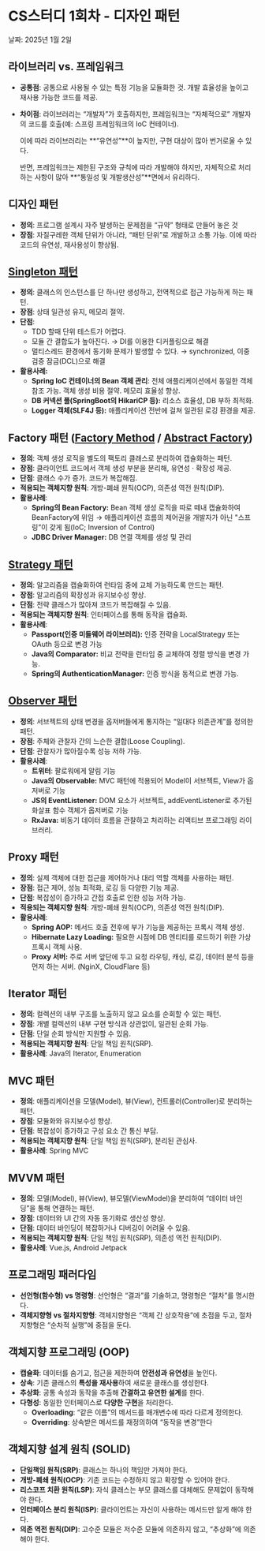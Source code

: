 # CS스터디 1회차 - 디자인 패턴

날짜: 2025년 1월 2일

## 라이브러리 vs. 프레임워크

- **공통점**: 공통으로 사용될 수 있는 특정 기능을 모듈화한 것. 개발 효율성을 높이고 재사용 가능한 코드를 제공.
- **차이점**: 라이브러리는 “개발자”가 호출하지만, 프레임워크는 “자체적으로” 개발자의 코드를 호출(예: 스프링 프레임워크의 IoC 컨테이너).
    
    이에 따라 라이브러리는 **“유연성”**이 높지만, 구현 대상이 많아 번거로울 수 있다.
    
    반면, 프레임워크는 제한된 구조와 규칙에 따라 개발해야 하지만, 자체적으로 처리하는 사항이 많아 **“통일성 및 개발생산성”**면에서 유리하다.
    

## 디자인 패턴

- **정의**: 프로그램 설계시 자주 발생하는 문제점을 “규약” 형태로 만들어 놓은 것
- **장점**: 자질구레한 객체 단위가 아니라, “패턴 단위”로 개발하고 소통 가능. 이에 따라 코드의 유연성, 재사용성이 향상됨.

## [Singleton 패턴](https://velog.io/@kevinlee94/Singleton-%ED%8C%A8%ED%84%B4-%ED%95%98%EB%82%98%EB%BF%90%EC%9D%B8-%ED%8A%B9%EB%B3%84%ED%95%9C-%EA%B0%9D%EC%B2%B4-%EB%A7%8C%EB%93%A4%EA%B8%B0)

- **정의**: 클래스의 인스턴스를 단 하나만 생성하고, 전역적으로 접근 가능하게 하는 패턴.
- **장점**: 상태 일관성 유지, 메모리 절약.
- **단점**:
    - TDD 할때 단위 테스트가 어렵다.
    - 모듈 간 결합도가 높아진다. → DI를 이용한 디커플링으로 해결
    - 멀티스레드 환경에서 동기화 문제가 발생할 수 있다. → synchronized, 이중 검증 잠금(DCL)으로 해결
- **활용사례:**
    - **Spring IoC 컨테이너의 Bean 객체 관리**: 전체 애플리케이션에서 동일한 객체 참조 가능. 객체 생성 비용 절약. 메모리 효율성 향상.
    - **DB 커넥션 풀(SpringBoot의 HikariCP 등):** 리소스 효율성, DB 부하 최적화.
    - **Logger 객체(SLF4J 등):** 애플리케이션 전반에 걸쳐 일관된 로깅 환경을 제공.

## Factory 패턴 ([Factory Method](https://velog.io/@kevinlee94/Factory-%ED%8C%A8%ED%84%B4-%EA%B0%9D%EC%B2%B4-%EC%83%9D%EC%84%B1%EC%9D%84-%EC%BA%A1%EC%8A%90%ED%99%94%ED%95%B4%EC%84%9C-%EC%9C%A0%EC%97%B0%EC%84%B1-%ED%99%95%EB%B3%B4) / [Abstract Factory](https://velog.io/@kevinlee94/Abstract-Factory-%ED%8C%A8%ED%84%B4-))

- **정의**: 객체 생성 로직을 별도의 팩토리 클래스로 분리하여 캡슐화하는 패턴.
- **장점**: 클라이언트 코드에서 객체 생성 부분을 분리해, 유연성 · 확장성 제공.
- **단점**: 클래스 수가 증가. 코드가 복잡해짐.
- **적용되는 객체지향 원칙**: 개방-폐쇄 원칙(OCP), 의존성 역전 원칙(DIP).
- **활용사례**:
    - **Spring의 Bean Factory:** Bean 객체 생성 로직을 따로 떼내 캡슐화하여 BeanFactory에 위임 → 애플리케이션 흐름의 제어권을 개발자가 아닌 "스프링”이 갖게 됨(IoC; Inversion of Control)
    - **JDBC Driver Manager:** DB 연결 객체를 생성 및 관리

## [Strategy 패턴](https://velog.io/@kevinlee94/%EB%94%94%EC%9E%90%EC%9D%B8-%ED%8C%A8%ED%84%B4%EC%9D%B4%EB%9E%80-%EC%A0%84%EB%9E%B5-%ED%8C%A8%ED%84%B4Strategy-Pattern)

- **정의**: 알고리즘을 캡슐화하여 런타임 중에 교체 가능하도록 만드는 패턴.
- **장점**: 알고리즘의 확장성과 유지보수성 향상.
- **단점**: 전략 클래스가 많아져 코드가 복잡해질 수 있음.
- **적용되는 객체지향 원칙**: 인터페이스를 통해 동작을 캡슐화.
- **활용사례**:
    - **Passport(인증 미들웨어 라이브러리):** 인증 전략을 LocalStrategy 또는 OAuth 등으로 변경 가능
    - **Java의 Comparator:** 비교 전략을 런타임 중 교체하여 정렬 방식을 변경 가능.
    - **Spring의 AuthenticationManager:** 인증 방식을 동적으로 변경 가능.

## [Observer 패턴](https://velog.io/@kevinlee94/Observer-%ED%8C%A8%ED%84%B4-%EA%B5%AC%EB%8F%85%EC%9E%90%EB%93%A4%EC%97%90%EA%B2%8C-%EC%83%81%ED%83%9C%EB%B3%80%EA%B2%BD-%EC%95%8C%EB%A6%AC%EA%B8%B0)

- **정의**: 서브젝트의 상태 변경을 옵저버들에게 통지하는 “일대다 의존관계”를 정의한 패턴.
- **장점**: 주체와 관찰자 간의 느슨한 결합(Loose Coupling).
- **단점**: 관찰자가 많아질수록 성능 저하 가능.
- **활용사례**:
    - **트위터**: 팔로워에게 알림 기능
    - **Java의 Observable:** MVC 패턴에 적용되어 Model이 서브젝트, View가 옵저버로 기능
    - **JS의 EventListener:** DOM 요소가 서브젝트, addEventListener로 추가된 화살표 함수 객체가 옵저버로 기능
    - **RxJava:** 비동기 데이터 흐름을 관찰하고 처리하는 리액티브 프로그래밍 라이브러리.

## Proxy 패턴

- **정의**: 실제 객체에 대한 접근을 제어하거나 대리 역할 객체를 사용하는 패턴.
- **장점**: 접근 제어, 성능 최적화, 로깅 등 다양한 기능 제공.
- **단점**: 복잡성이 증가하고 간접 호출로 인한 성능 저하 가능.
- **적용되는 객체지향 원칙**: 개방-폐쇄 원칙(OCP), 의존성 역전 원칙(DIP).
- **활용사례**:
    - **Spring AOP:** 메서드 호출 전후에 부가 기능을 제공하는 프록시 객체 생성.
    - **Hibernate Lazy Loading:** 필요한 시점에 DB 엔티티를 로드하기 위한 가상 프록시 객체 사용.
    - **Proxy 서버:** 주로 서버 앞단에 두고 요청 라우팅, 캐싱, 로깅, 데이터 분석 등을 먼저 하는 서버. (NginX, CloudFlare 등)

## Iterator 패턴

- **정의**: 컬렉션의 내부 구조를 노출하지 않고 요소를 순회할 수 있는 패턴.
- **장점**: 개별 컬렉션의 내부 구현 방식과 상관없이, 일관된 순회 가능.
- **단점**: 단일 순회 방식만 지원할 수 있음.
- **적용되는 객체지향 원칙**: 단일 책임 원칙(SRP).
- **활용사례**: Java의 Iterator, Enumeration

## MVC 패턴

- **정의**: 애플리케이션을 모델(Model), 뷰(View), 컨트롤러(Controller)로 분리하는 패턴.
- **장점**: 모듈화와 유지보수성 향상.
- **단점**: 복잡성이 증가하고 구성 요소 간 통신 부담.
- **적용되는 객체지향 원칙**: 단일 책임 원칙(SRP), 분리된 관심사.
- **활용사례**: Spring MVC

## MVVM 패턴

- **정의**: 모델(Model), 뷰(View), 뷰모델(ViewModel)을 분리하여 “데이터 바인딩”을 통해 연결하는 패턴.
- **장점**: 데이터와 UI 간의 자동 동기화로 생산성 향상.
- **단점**: 데이터 바인딩이 복잡하거나 디버깅이 어려울 수 있음.
- **적용되는 객체지향 원칙**: 단일 책임 원칙(SRP), 의존성 역전 원칙(DIP).
- **활용사례**: Vue.js, Android Jetpack

## 프로그래밍 패러다임

- **선언형(함수형) vs 명령형**: 선언형은 “결과”를 기술하고, 명령형은 “절차”를 명시한다.
- **객체지향형 vs 절차지향형**: 객체지향형은 “객체 간 상호작용”에 초점을 두고, 절차지향형은 “순차적 실행”에 중점을 둔다.

## 객체지향 프로그래밍 (OOP)

- **캡슐화**: 데이터를 숨기고, 접근을 제한하여 **안전성과 유연성**을 높인다.
- **상속**: 기존 클래스의 **특성을 재사용**하여 새로운 클래스를 생성한다.
- **추상화**: 공통 속성과 동작을 추출해 **간결하고 유연한 설계**를 한다.
- **다형성**: 동일한 인터페이스로 **다양한 구현**을 처리한다.
    - **Overloading**: “같은 이름”의 메서드를 매개변수에 따라 다르게 정의한다.
    - **Overriding**: 상속받은 메서드를 재정의하여 “동작을 변경”한다

## 객체지향 설계 원칙 (SOLID)

- **단일책임 원칙(SRP)**: 클래스는 하나의 책임만 가져야 한다.
- **개방-폐쇄 원칙(OCP)**: 기존 코드는 수정하지 않고 확장할 수 있어야 한다.
- **리스코프 치환 원칙(LSP)**: 자식 클래스는 부모 클래스를 대체해도 문제없이 동작해야 한다.
- **인터페이스 분리 원칙(ISP)**: 클라이언트는 자신이 사용하는 메서드만 알게 해야 한다.
- **의존 역전 원칙(DIP)**: 고수준 모듈은 저수준 모듈에 의존하지 않고, “추상화”에 의존해야 한다.
